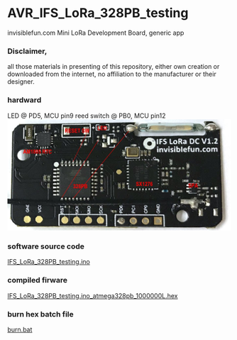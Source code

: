 # AVR_IFS_LoRa_328PB_testing

invisiblefun.com Mini LoRa Development Board, generic app

### Disclaimer, 
all those materials in presenting of this repository, either own creation or downloaded from the internet, no affiliation to the manufacturer or their designer.


### hardward  
LED @ PD5, MCU pin9
reed switch @ PB0, MCU pin12 
![InvisibleFun_Mini_LoRa_Development_Board_wiring3.JPG](InvisibleFun_Mini_LoRa_Development_Board_wiring3.JPG)  

### software source code  
[IFS_LoRa_328PB_testing.ino](IFS_LoRa_328PB_testing.ino)  


### compiled firware  
[IFS_LoRa_328PB_testing.ino_atmega328pb_1000000L.hex](IFS_LoRa_328PB_testing.ino_atmega328pb_1000000L.hex)  

### burn hex batch file
[burn.bat](burn.bat)  
